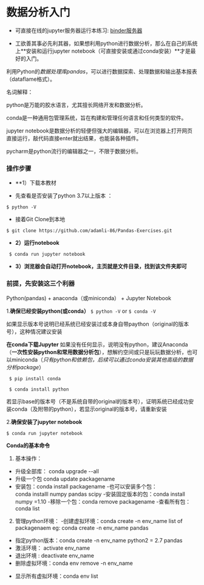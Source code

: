 
 
# 数据分析入门

- 可直接在线的jupyter服务器运行本练习:
[binder服务器](https://mybinder.org/v2/gh/lichaozhao007/Pandas-Exercises/HEAD)

- 工欲善其事必先利其器，如果想利用python进行数据分析，那么在自己的系统上**安装和运行jupyter notebook（可直接安装或通过conda安装）**才是最好的入门。


利用Python的*数据处理库pandas*，可以进行数据探索、处理数据和输出基本报表（dataflame格式）。 


名词解释：

python是万能的胶水语言，尤其擅长网络开发和数据分析。

conda是一种通用包管理系统，旨在构建和管理任何语言和任何类型的软件。

jupyter notebook是数据分析的轻便但强大的编辑器，可以在浏览器上打开网页直接运行，敲代码直接enter就出结果，也能装各种插件。
 
pycharm是python流行的编辑器之一，不限于数据分析。
 
### 操作步骤 

+ **1）下载本教材
- 先查看是否安装了python 3.7以上版本 ：

`
 $ python -V
`

- 接着Git Clone到本地

`
 $ git clone https://github.com/adamli-86/Pandas-Exercises.git
`

+ **2）运行notebook**

` 
 $ conda run jupyter notebook 
`

+ **3）浏览器会自动打开notebook，主页就是文件目录，找到该文件夹即可**
 
 
 
### 前提，先安装这三个利器

 Python(pandas) + anaconda（或miniconda） + Jupyter Notebook 
 
1.**确保已经安装python(或conda）**
`
$ python -V
`
or
` $ conda -V `

如果显示版本号说明已经系统已经安装过或本身自带paython（original的版本号），这种情况建议安装

**在conda下载Jupyter**
如果没有任何显示，说明没有python，建议Anaconda（**一次性安装python和常用数据分析包**），想解约空间或只是玩玩数据分析，也可以miniconda（_只有python和依赖包，后续可以通过conda安装其他高级的数据分析package_）
```
 $ pip install conda

 $ conda install python
``` 
若显示base的版本号（不是系统自带的original的版本号），证明系统已经成功安装conda（及附带的python），若显示original的版本号，请重新安装

2.**确保安装了jupyter notebook**

`
$ conda run jupyter notebook
`

**Conda的基本命令**

1. 基本操作：
- 升级全部库：  conda upgrade --all
- 升级一个包  conda update packagename
- 安装包：conda install packagename
-也可以安装多个包：   
conda installl numpy pandas scipy
-安装固定版本的包：conda install numpy =1.10
-移除一个包：conda remove packagename 
-查看所有包：conda list 

2. 管理python环境：
-创建虚拟环境：conda create -n env_name list of packagenaem
eg:  conda create -n env_name pandas 
- 指定python版本：conda create -n env_name python2 = 2.7 pandas 
- 激活环境： activate env_name
- 退出环境 :  deactivate  env_name
- 删除虚拟环境：conda env remove -n env_name
+ 显示所有虚拟环境：conda env list  


 



